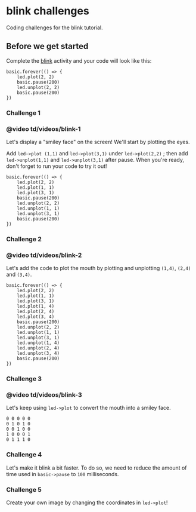 # blink challenges

Coding challenges for the blink tutorial.

## Before we get started

Complete the [blink](/microbit/lessons/blink/activity) activity and your code will look like this:

```
basic.forever(() => {
    led.plot(2, 2)
    basic.pause(200)
    led.unplot(2, 2)
    basic.pause(200)
})
```

### Challenge 1

### @video td/videos/blink-1

Let's display a "smiley face" on the screen! We'll start by plotting the eyes.

Add `led->plot (1,1)` and `led->plot(3,1)` under `led->plot(2,2)` ; then add `led->unplot(1,1)` and `led->unplot(3,1)` after pause. When you're ready, don't forget to run your code to try it out!

```
basic.forever(() => {
    led.plot(2, 2)
    led.plot(1, 1) 
    led.plot(3, 1) 
    basic.pause(200)
    led.unplot(2, 2)
    led.unplot(1, 1) 
    led.unplot(3, 1) 
    basic.pause(200)
})
```

### Challenge 2

### @video td/videos/blink-2

Let's add the code to plot the mouth by plotting and unplotting `(1,4)`, `(2,4)` and `(3,4)`.

```
basic.forever(() => {
    led.plot(2, 2)
    led.plot(1, 1)
    led.plot(3, 1)
    led.plot(1, 4) 
    led.plot(2, 4) 
    led.plot(3, 4) 
    basic.pause(200)
    led.unplot(2, 2)
    led.unplot(1, 1)
    led.unplot(3, 1)
    led.unplot(1, 4) 
    led.unplot(2, 4) 
    led.unplot(3, 4) 
    basic.pause(200)
})
```

### Challenge 3

### @video td/videos/blink-3

Let's keep using `led->plot` to convert the mouth into a smiley face.

```` bitmatrix
0 0 0 0 0
0 1 0 1 0
0 0 1 0 0
1 0 0 0 1
0 1 1 1 0
````

### Challenge 4

Let's make it blink a bit faster. To do so, we need to reduce the amount of time used in ``basic->pause`` to ``100`` milliseconds.

### Challenge 5

Create your own image by changing the coordinates in `led->plot`!

